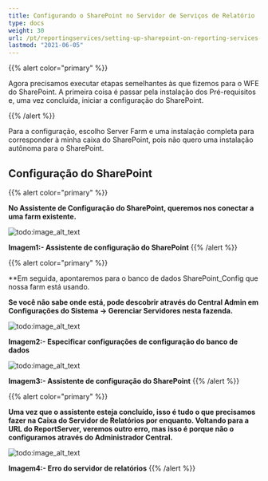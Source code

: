 ```yaml
---
title: Configurando o SharePoint no Servidor de Serviços de Relatório
type: docs
weight: 30
url: /pt/reportingservices/setting-up-sharepoint-on-reporting-services-server/
lastmod: "2021-06-05"
---
```


{{% alert color="primary" %}}

Agora precisamos executar etapas semelhantes às que fizemos para o WFE do SharePoint. A primeira coisa é passar pela instalação dos Pré-requisitos e, uma vez concluída, iniciar a configuração do SharePoint.

{{% /alert %}}

Para a configuração, escolho Server Farm e uma instalação completa para corresponder à minha caixa do SharePoint, pois não quero uma instalação autônoma para o SharePoint.

## Configuração do SharePoint

{{% alert color="primary" %}}

**No Assistente de Configuração do SharePoint, queremos nos conectar a uma farm existente.**

![todo:image_alt_text](setting-up-sharepoint-on-reporting-services-server_1.png)

**Imagem1:- Assistente de configuração do SharePoint**
{{% /alert %}}

{{% alert color="primary" %}}

**Em seguida, apontaremos para o banco de dados SharePoint_Config que nossa farm está usando. 

**Se você não sabe onde está, pode descobrir através do Central Admin em Configurações do Sistema -> Gerenciar Servidores nesta fazenda.**

![todo:image_alt_text](setting-up-sharepoint-on-reporting-services-server_2.png)

**Imagem2:- Especificar configurações de configuração do banco de dados**

![todo:image_alt_text](setting-up-sharepoint-on-reporting-services-server_3.png)

**Imagem3:- Assistente de configuração do SharePoint**
{{% /alert %}}

{{% alert color="primary" %}}

**Uma vez que o assistente esteja concluído, isso é tudo o que precisamos fazer na Caixa do Servidor de Relatórios por enquanto. Voltando para a URL do ReportServer, veremos outro erro, mas isso é porque não o configuramos através do Administrador Central.**

![todo:image_alt_text](setting-up-sharepoint-on-reporting-services-server_4.png)

**Imagem4:- Erro do servidor de relatórios**
{{% /alert %}}